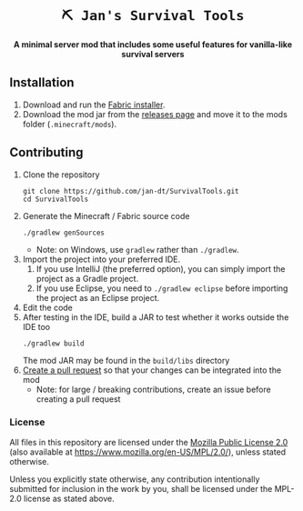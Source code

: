 <div align="center">

# `⛏ Jan's Survival Tools`
**A minimal server mod that includes some useful features for vanilla-like survival servers**

</div>

## Installation
1. Download and run the [Fabric installer](https://fabricmc.net/use).
1. Download the mod jar from the [releases page](https://github.com/jan-dt/SurvivalTools/releases)
   and move it to the mods folder (`.minecraft/mods`).
<!--1. Download the [Fabric API](https://minecraft.curseforge.com/projects/fabric)
   and move it to the mods folder (`.minecraft/mods`).-->

## Contributing
1. Clone the repository
   ```
   git clone https://github.com/jan-dt/SurvivalTools.git
   cd SurvivalTools
   ```
1. Generate the Minecraft / Fabric source code
   ```
   ./gradlew genSources
   ```
    - Note: on Windows, use `gradlew` rather than `./gradlew`.
1. Import the project into your preferred IDE.
    1. If you use IntelliJ (the preferred option), you can simply import the project as a Gradle project.
    1. If you use Eclipse, you need to `./gradlew eclipse` before importing the project as an Eclipse project.
1. Edit the code
1. After testing in the IDE, build a JAR to test whether it works outside the IDE too
   ```
   ./gradlew build
   ```
   The mod JAR may be found in the `build/libs` directory
1. [Create a pull request](https://help.github.com/en/articles/creating-a-pull-request)
   so that your changes can be integrated into the mod
    - Note: for large / breaking contributions, create an issue before creating a pull request

### License

All files in this repository are licensed under the [Mozilla Public License 2.0](LICENSE)
(also available at <https://www.mozilla.org/en-US/MPL/2.0/>), unless stated otherwise.

Unless you explicitly state otherwise,
any contribution intentionally submitted for inclusion in the work by you,
shall be licensed under the MPL-2.0 license as stated above.
